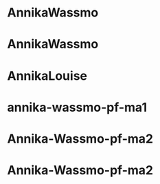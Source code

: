 # AnnikaWassmo
# AnnikaWassmo
# AnnikaLouise
# annika-wassmo-pf-ma1
# Annika-Wassmo-pf-ma2
# Annika-Wassmo-pf-ma2
